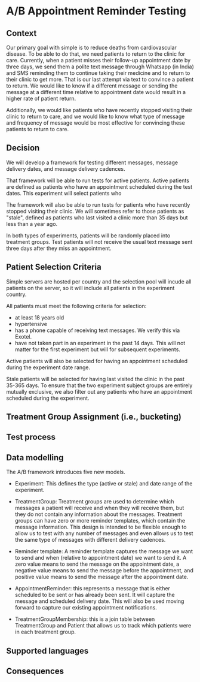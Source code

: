 # A/B Appointment Reminder Testing

## Context

Our primary goal with simple is to reduce deaths from cardiovascular disease. To be able to do that, we need patients to return to the clinic for care. Currently, when a patient misses their follow-up appointment date by three days, we send them a polite text message through Whatsapp (in India) and SMS reminding them to continue taking their medicine and to return to their clinic to get more. That is our last attempt via text to convince a patient to return. We would like to know if a different message or sending the message at a different time relative to appointment date would result in a higher rate of patient return.

Additionally, we would like patients who have recently stopped visiting their clinic to return to care, and we would like to know what type of message and frequency of message would be most effective for convincing these patients to return to care.

## Decision

We will develop a framework for testing different messages, message delivery dates, and message delivery cadences.

That framework will be able to run tests for active patients. Active patients are defined as patients who have an appointment scheduled during the test dates. This experiment will select patients who

The framework will also be able to run tests for patients who have recently stopped visiting their clinic. We will sometimes refer to those patients as "stale", defined as patients who last visited a clinic more than 35 days but less than a year ago.

In both types of experiments, patients will be randomly placed into treatment groups. Test patients will not receive the usual text message sent three days after they miss an appointment.

## Patient Selection Criteria

Simple servers are hosted per country and the selection pool will incude all patients on the server, so it will include all patients in the experiment country.

All patients must meet the following criteria for selection:
- at least 18 years old
- hypertensive
- has a phone capable of receiving text messages. We verify this via Exotel.
- have not taken part in an experiment in the past 14 days. This will not matter for the first experiment but will for subsequent experiments.

Active patients will also be selected for having an appointment scheduled during the experiment date range.

Stale patients will be selected for having last visited the clinic in the past 35-365 days. To ensure that the two experiment subject groups are entirely mutually exclusive, we also filter out any patients who have an appointment scheduled during the experiment.

## Treatment Group Assignment (i.e., bucketing)


## Test process

## Data modelling

The A/B framework introduces five new models.

- Experiment: This defines the type (active or stale) and date range of the experiment.
- TreatmentGroup: Treatment groups are used to determine which messages a patient will receive and when they will receive them, but they do not contain any information about the messages. Treatment groups can have zero or more reminder templates, which contain the message information. This design is intended to be flexible enough to allow us to test with any number of messages and even allows us to test the same type of messages with different delivery cadences.
- Reminder template: A reminder template captures the message we want to send and when (relative to appointment date) we want to send it. A zero value means to send the message on the appointment date, a negative value means to send the message before the appointment, and positive value means to send the message after the appointment date.

- AppointmentReminder: this represents a message that is either scheduled to be sent or has already been sent. It will capture the message and scheduled delivery date. This will also be used moving forward to capture our existing appointment notifications.
- TreatmentGroupMembership: this is a join table between TreatmentGroup and Patient that allows us to track which patients were in each treatment group.

## Supported languages

## Consequences
